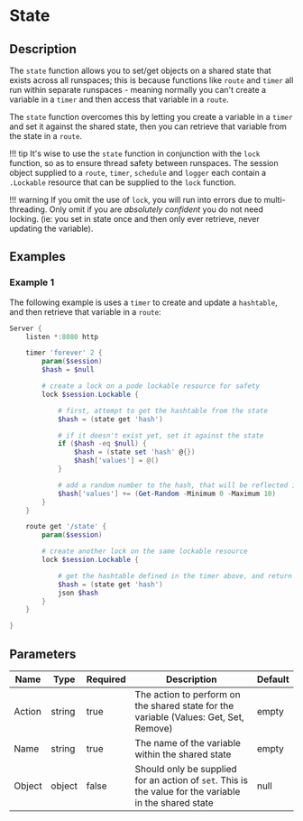 # State

## Description

The `state` function allows you to set/get objects on a shared state that exists across all runspaces; this is because functions like `route` and `timer` all run within separate runspaces - meaning normally you can't create a variable in a `timer` and then access that variable in a `route`.

The `state` function overcomes this by letting you create a variable in a `timer` and set it against the shared state, then you can retrieve that variable from the state in a `route`.

!!! tip
    It's wise to use the `state` function in conjunction with the `lock` function, so as to ensure thread safety between runspaces. The session object supplied to a `route`, `timer`, `schedule` and `logger` each contain a `.Lockable` resource that can be supplied to the `lock` function.

!!! warning
    If you omit the use of `lock`, you will run into errors due to multi-threading. Only omit if you are *absolutely confident* you do not need locking. (ie: you set in state once and then only ever retrieve, never updating the variable).

## Examples

### Example 1

The following example is uses a `timer` to create and update a `hashtable`, and then retrieve that variable in a `route`:

```powershell
Server {
    listen *:8080 http

    timer 'forever' 2 {
        param($session)
        $hash = $null

        # create a lock on a pode lockable resource for safety
        lock $session.Lockable {

            # first, attempt to get the hashtable from the state
            $hash = (state get 'hash')

            # if it doesn't exist yet, set it against the state
            if ($hash -eq $null) {
                $hash = (state set 'hash' @{})
                $hash['values'] = @()
            }

            # add a random number to the hash, that will be reflected in the state
            $hash['values'] += (Get-Random -Minimum 0 -Maximum 10)
        }
    }

    route get '/state' {
        param($session)

        # create another lock on the same lockable resource
        lock $session.Lockable {

            # get the hashtable defined in the timer above, and return it as json
            $hash = (state get 'hash')
            json $hash
        }
    }

}
```

## Parameters

| Name | Type | Required | Description | Default |
| ---- | ---- | -------- | ----------- | ------- |
| Action | string | true | The action to perform on the shared state for the variable (Values: Get, Set, Remove) | empty |
| Name | string | true | The name of the variable within the shared state | empty |
| Object | object | false | Should only be supplied for an action of `set`. This is the value for the variable in the shared state | null |
